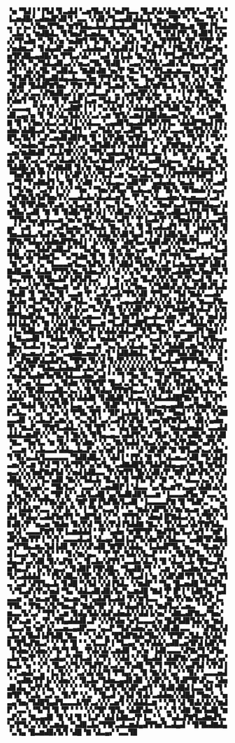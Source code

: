 ▝▅▝▜▟▐▝▐▜▟▝▊▃▟▟▝▃▅▜▙▞▟▝▅▟▜▃▃▝█▃▛▟▞▟▅▞▅▜▜▞▃▞▛▃▚▝▐▃▅▟█▞▃▟▅▟▛▟▊▜▝▃▃▝▞▟▊▞▜▃▄▟▊▟▟▃▙▝▅▃▞▜▛▝▚▝▅▃▝▜▚▝▄▃▝▃▚▃▚▜▅▞▛▜▅▝▆▜▜▟▄▃▙▟▃▟▄▟▃▟▊▝▐▝▇▜▟▟▇▛▇▃▆▝█▛▐▜▃▃▝▃▙▞▄▝▆▟█▟▃▝▊▜▅▟▜▃▅▟▃▝▊▝▅▞▄▝▜▝▄▝▇▝▛▟▐▜▚▝▊▟▉▜▝▞▅▞▞▜▚▟▆▝▚▝▊▞▅▝▅▟▇▜▝▜▞▜▙▝▄▝▟▟▚▝▜▞▄▝▉▜▜▜▃▜▛▃▜▜▛▝▛▞▅▟▆▃▞▝▊▟▄▟▛▃▆▞▝▃▙▟▅▟▝▟▄▟▊▟▐▝▉▃▛▜▚▝▐▜▙▞▙▜▝▟▆▜▅▝▅▜▛▟█▃▄▟█▞▅▝▛▜▃▞▟▞▝▝▄▟▝▟▐▃▙▝▇▃▚▜▝▝▛▜▃▟▜▜▅▜▚▃▛▝▅▜▜▞▙▝▚▞▜▟▃▟▊▃▞▞▅▃▞▜▙▝▉▟█▝▝▃▄▞▞▜▜▞▃▟▊▞▙▞▄▃▃▞▃▟▜▞▟▜▝▝▟▞▄▜▙▝▚▟▉▟▃▝▇▟▊▟▇▝▅▞▛▝▇▃▜▝▚▜▜▃▆▃▆▃▃▜▟▝▉▝▊▜▃▜▜▟▜▞▟▜▄▟▉▟▄▃▙▃▃▜▅▝▛▜▚▛▇▝▆▃▝▜▄▞▜▟▜▞▚▝▉▝▄▜▞▝▅▟▞▝▉▟▛▝█▟▟▛▇▜▅▞▝▛▇▝▛▜▟▝▜▃▆▟▚▝▆▃▟▞▆▛▇▃▙▝▉▞▞▟▟▝▅▜▙▞▛▞▚▞▃▃▚▛▇▟▉▃▞▞▄▞▄▟▃▃▛▝▃▝▄▟▅▜▛▞▟▃▝▃▝▝▐▝▛▝█▜▃▝█▝▛▟▅▜▝▜▞▞▝▝▉▝▛▃▙▛▐▃▅▝▜▟▃▛▐▝▟▝▛▝▛▞▚▃▛▃▚▞▟▃▜▝▜▟▆▞▞▃▃▃▄▝▚▜▚▜▝▞▃▟▇▛▐▝▐▝▚▞▟▞▛▝▞▟▟▟▄▟▜▞▜▟▉▝▆▞▝▟▚▜▞▝▊▟▊▃▄▞▅▝▊▝▊▞▟▃▜▟▞▞▞▃▞▃▆▝▇▜▞▃▆▟▐▟▉▟▆▃▅▞▜▞▄▝▝▝▄▟▇▝▇▝█▝▚▜▅▞▟▃▞▃▛▟▐▝▞▟▃▃▝▃▄▟▉▜▄▃▟▟▜▟▚▜▜▃▝▟▟▟▛▜▙▟▐▜▚▟▅▞▟▟█▃▟▝▅▞▄▟▄▜▜▝▝▃▞▜▟▞▄▞▃▟▛▜▃▝▄▞▟▞▃▃▄▜▅▜▜▞▞▟▞▝█▜▃▜▙▜▝▃▛▃▅▟▊▟▉▛▇▝█▝▐▞▛▟▇▝▆▜▛▟▃▞▞▝▅▞▙▝▝▜▞▛▐▝▜▞▞▝▚▞▅▟▅▞▜▃▅▞▆▝▛▞▃▞▚▟▜▟▉▟▚▜▚▟▟▟▊▝▄▝▄▛▇▛▇▟▞▃▛▃▝▃▅▃▅▞▆▟▇▟▉▝▟▃▙▜▛▞▞▟▝▜▜▞▄▟▄▟▄▜▝▟▟▃▙▃▜▝▐▞▜▞▚▞▝▝▚▟▚▝▟▞▚▞▛▃▞▃▞▃▞▟▃▟▞▞▙▜▃▞▅▟▊▃▅▜▜▞▃▝▄▟▊▞▄▃▃▝▚▛▐▃▝▜▙▝▊▜▟▟█▞▄▜▄▝▛▟▇▟▉▝▊▞▆▝▆▟▃▞▞▞▝▟▅▜▟▃▃▞▜▜▅▝▚▞▆▟▟▃▙▞▜▞▝▜▅▛▇▜▝▛▐▝▐▝▐▞▟▛▐▞▞▞▜▃▛▃▆▝▅▃▚▟▃▜▅▞▞▟▜▜▜▜▜▟▛▜▝▝▐▃▞▜▝▜▚▟▇▟▜▝▅▝▉▝▞▟▇▝▝▞▟▃▄▃▚▟▉▜▛▝▄▟▄▟▄▝▅▃▙▝▝▞▛▃▅▛▐▝▜▞▅▞▝▃▞▛▐▝▞▞▝▜▅▝▝▜▅▞▟▜▄▞▜▃▙▃▄▜▛▝█▞▙▝▉▜▅▟▞▞▄▃▞▝▅▛▇▞▙▜▟▜▅▞▛▞▃▃▟▃▙▞▟▃▟▃▅▜▃▝▛▝▅▝▟▃▃▟▅▞▅▃▅▃▃▞▃▟▝▜▟▝▉▜▛▟▆▞▛▃▆▝▄▜▃▞▅▝▊▝▄▃▜▝▅▃▝▞▙▝▃▜▅▟▚▃▟▝▛▜▜▟▄▃▞▟▆▜▙▞▃▟▊▝▇▝▉▝▉▟█▞▜▜▞▟▐▝▞▟▉▃▛▞▞▞▅▃▆▞▃▟█▃▙▜▜▞▜▝█▃▙▝▜▜▙▜▄▞▄▟▃▃▅▝▅▞▅▝▛▃▚▜▅▃▚▟▜▝▝▛▐▃▟▞▛▝▞▜▅▟▞▟▚▞▃▃▆▜▄▞▝▃▆▝▝▜▝▝▃▟▜▃▅▃▜▜▙▃▙▝▇▃▝▞▚▝▉▝▊▃▟▃▟▜▝▝▊▝▐▟▟▞▙▝█▜▅▃▙▟▃▞▙▟▚▞▆▞▜▞▚▞▚▝▟▟▄▜▞▟▊▜▄▟▝▜▝▟▐▟█▞▙▞▃▜▝▝▝▟▝▞▜▛▇▞▜▟▄▞▟▟▆▟▛▛▇▟▐▝▐▞▞▛▇▞▝▟▆▜▄▞▟▟▊▟▛▞▟▜▙▜▜▃▄▟▝▞▆▟▐▞▝▃▃▜▟▟▚▟█▃▛▝▝▜▄▜▄▝▝▟▚▞▜▞▚▃▅▝▊▝▃▟▝▞▆▃▅▞▝▝▝▜▃▟▜▜▙▞▟▞▜▟▆▜▃▝▚▞▜▟▆▝▉▝▊▝▉▞▚▜▛▟▞▃▄▝▐▜▝▜▜▝▇▃▄▟▃▞▄▃▛▝▇▝▄▞▚▝▄▝▜▃▃▃▅▜▄▃▜▟▜▞▃▜▝▟█▟▝▜▟▞▛▞▃▛▐▃▆▃▙▞▅▛▐▟▊▟▇▟█▃▆▝▟▃▙▞▛▜▜▞▆▃▜▟▅▃▛▞▝▟▝▞▄▜▞▝▛▝▉▜▛▃▟▟▇▜▄▜▅▟▜▃▜▜▄▃▜▜▚▝▉▜▙▃▙▛▐▟▜▟▜▃▞▝▐▝▅▝▃▞▅▝█▃▛▞▛▞▙▞▚▜▚▃▟▝▊▃▝▃▝▃▚▃▞▞▛▝▇▜▄▃▆▝▄▛▐▞▝▞▃▞▄▟▐▝▞▜▅▃▝▞▜▟▉▟▚▞▙▃▛▟▊▟▜▃▙▜▙▟▊▝▊▝▜▞▆▝█▝▃▃▆▝▛▝▃▟▞▃▟▞▜▜▞▟▊▝▛▜▄▞▝▜▟▝▇▟▞▃▃▟▞▟▞▟▅▝▜▃▛▜▅▜▞▃▞▜▟▃▝▝█▞▆▝▝▃▄▃▟▟▚▟▞▞▞▟▝▟▟▞▄▝▆▃▃▛▇▃▟▛▐▝▞▜▄▞▅▝▟▝▟▛▐▞▄▞▜▃▚▛▇▝▊▞▞▟▉▜▞▝█▞▛▜▟▟▆▜▚▟▃▛▐▞▆▜▜▜▅▟▛▟▄▝▜▜▞▞▟▟▞▃▅▃▃▜▝▜▃▜▅▜▜▝▄▃▟▃▞▟▅▝▛▝█▞▄▝▅▟▐▟▟▟▐▟▄▜▚▝▇▝▞▟▟▝▊▞▙▜▃▃▆▝▜▃▟▜▄▟█▜▄▟▄▃▜▜▝▃▞▜▟▟▄▜▚▞▞▝▐▃▜▟█▃▄▜▞▟▜▞▟▛▇▃▞▛▐▞▟▟▞▟▟▃▛▝▊▜▃▜▅▞▚▃▅▃▃▟▜▝▇▟▐▝▐▝▇▃▄▟█▝▝▜▟▟▅▝▞▞▙▞▙▝▅▟▟▞▜▝▃▞▛▝▚▃▟▝▞▝▛▃▟▛▐▝▆▜▙▃▄▜▙▃▜▃▟▃▜▝▅▞▃▟▝▟█▞▃▃▆▝▚▃▜▃▞▟▃▟▄▝▆▞▞▜▟▟▊▃▆▞▜▞▟▞▟▟▛▞▄▃▅▃▞▃▆▞▝▃▄▟▆▃▅▟▞▃▜▝▐▟█▟▇▟▃▝▛▝▅▜▛▜▟▞▟▛▇▝▞▝▟▝▐▝▃▛▇▟▛▟▄▟▟▜▄▝▜▛▇▝▉▞▟▝▊▞▛▞▞▞▞▞▄▜▜▃▟▃▆▜▛▜▜▟▇▃▃▜▝▃▞▜▟▞▛▝▜▟▅▃▙▟▅▟▛▃▙▞▃▛▐▝▟▞▞▟▞▟▞▞▟▃▞▞▅▃▟▃▃▞▃▝▊▞▟▞▅▟▄▜▄▟▆▜▅▜▙▜▟▃▃▟▅▞▚▟▝▝▝▜▝▜▅▝▉▃▝▜▚▟▜▜▅▝▄▝▞▝▄▝▊▃▃▝▛▃▅▝▟▃▃▞▄▝▉▟▆▝▞▛▇▜▛▝█▃▞▃▜▃▜▃▝▝▉▟▚▝▉▟▜▜▄▝▇▜▚▜▅▞▄▞▃▜▛▟▉▃▃▟█▃▚▃▚▝█▝▉▟▄▞▛▛▇▜▄▃▞▞▟▝▉▟▞▝▐▟█▟▜▃▙▃▝▃▟▟▟▞▝▜▟▞▞▟▄▜▄▜▞▟▟▟▉▝▊▟█▟█▝▟▃▅▃▚▜▟▃▟▟█▛▇▞▅▝▟▝▟▜▝▃▆▝▇▟▟▝▉▞▅▜▞▛▐▃▄▝▃▞▃▝▉▟▛▝▜▝▐▝▜▞▚▃▄▃▄▟▉▃▅▜▅▟▊▞▄▃▛▃▙▃▝▝▄▞▚▞▅▝▟▝▛▜▙▝█▜▝▝▉▛▐▃▙▟▚▝▉▛▇▞▝▜▅▟▝▝▟▞▚▝▛▟▇▃▃▟▊▝▞▃▙▃▛▃▆▞▄▝▚▃▜▟▝▃▞▃▟▜▞▟▜▟▝▃▅▞▆▛▇▜▟▞▝▟▊▞▄▟▅▜▚▝▆▃▛▃▝▛▇▜▃▟▟▃▚▝█▝█▜▝▃▝▟▄▜▅▜▅▝▄▟▝▝▆▟▃▟▅▟▟▝▃▃▟▟▟▟▟▃▆▟▛▞▞▝▚▃▜▝▇▞▙▝▉▜▄▃▄▃▚▟▟▜▚▞▟▝█▟▚▝▊▞▚▟█▞▚▟▞▟▊▝▇▃▝▜▅▜▃▝▆▝▉▞▝▜▞▟▆▞▝▞▃▝▇▞▙▟▟▝▆▃▞▞▅▞▜▞▛▟▆▞▚▟▜▞▚▝▃▃▆▝▞▃▙▃▃▞▟▟▄▃▙▃▛▃▚▞▅▛▐▟▝▝▝▟▝▟▛▟▛▝▇▝█▜▃▟▚▃▞▟▅▝▜▝▉▞▄▃▙▜▃▃▃▃▃▝▜▟▉▟█▃▚▝▟▟▐▝▐▜▚▝▇▝▜▝▟▃▅▃▞▟▉▝▜▞▟▟▜▃▅▞▛▃▆▝▛▟▝▜▝▟▞▜▜▞▚▞▅▜▄▝▃▟▇▟█▜▞▜▟▟▜▟▄▃▄▞▅▝█▝▆▜▟▞▄▃▞▞▄▜▅▛▇▟▜▟▝▞▅▟▐▟█▃▃▝▛▞▆▜▜▝█▞▞▟▊▞▛▝▇▛▐▟▛▟▜▞▚▞▟▟█▟▝▞▞▞▜▃▚▟▉▝▇▞▞▜▟▃▙▝█▃▜▝▉▝▜▜▞▜▞▝▇▝▚▝▝▟▃▃▚▃▜▝▟▝▐▜▙▞▄▟▞▃▝▜▙▜▃▞▝▃▃▞▞▃▅▟▉▛▐▝▟▃▃▝▄▞▙▃▆▜▚▃▄▞▟▟▊▟▞▟▄▜▄▝▇▞▙▝▄▝▜▛▐▞▝▃▙▜▃▟█▝▄▞▙▟▉▟▉▜▃▃▆▝▐▃▃▃▟▜▅▝▛▃▃▝▄▟▞▟▜▞▝▝▛▛▇▞▟▞▚▝▇▛▐▛▐▜▟▜▙▜▃▟▊▝▐▃▃▃▃▛▇▝█▝▜▟▛▃▝▝▚▞▛▝▐▟▟▞▛▃▃▝▞▛▐▞▚▝▐▝▜▞▚▃▄▜▝▝▃▝▆▟▞▟▛▜▞▞▆▞▅▃▅▝▄▞▅▞▜▟▟▝▛▟▄▞▃▟▟▜▅▜▜▝▚▟▛▜▟▝▞▝▚▝▛▜▜▞▝▟▅▟▐▛▇▟▃▞▄▝▞▜▛▞▝▟▊▟▊▞▛▝▅▃▅▝▇▟▅▝▉▞▛▟▝▜▞▞▛▟▐▜▟▟▇▝▇▃▚▝▛▞▟▃▞▟▞▛▇▜▟▃▄▞▟▝▃▃▃▛▇▜▝▛▐▃▆▟▟▟▝▝▛▝▄▟▅▝▆▜▛▜▛▝▆▟▜▜▄▜▃▞▅▜▝▝▆▛▐▟▛▞▆▞▛▛▐▝▚▜▝▃▃▃▟▃▟▝▟▃▄▞▙▟▐▃▛▜▞▟▅▜▚▜▟▃▃▝▄▟▉▜▛▟▇▟▄▞▛▜▙▃▆▃▜▟▐▟▉▝▛▞▞▟▚▟▉▝▇▜▛▞▟▟▄▝▐▃▙▟▛▜▙▝▅▃▝▝▇▃▆▞▞▟▐▃▃▞▅▞▚▜▞▝▝▝▊▞▆▞▄▃▝▝▛▝▛▃▜▟▞▞▙▃▛▝▝▝▃▜▙▜▟▜▃▝▞▟▟▟▄▃▛▃▞▟▉▝▉▞▄▛▇▝▃▝▊▃▙▞▟▜▜▝▃▃▙▞▟▃▜▝█▝▟▃▞▃▙▝█▜▄▃▛▞▆▜▄▃▛▝▐▞▜▞▄▃▞▝▊▟▉▛▐▜▛▟█▃▝▜▄▟▉▞▜▝▝▃▆▝▞▜▃▟▆▞▆▃▟▝▜▜▞▃▟▟▟▟▝▝▐▜▞▟█▃▚▜▛▃▜▞▞▜▞▃▚▜▃▟▐▝▅▝▞▟▛▟▊▜▜▝▊▞▚▃▜▜▃▝▃▟▝▟▜▜▄▃▙▝▊▟█▝▚▜▟▝▞▟▐▜▟▃▝▞▆▟▛▝▝▜▄▝█▃▅▟█▝▜▟▟▜▄▝▞▜▃▟▚▜▚▞▅▟▝▜▄▝▟▟▃▟▊▟▉▞▙▞▚▃▆▟█▝▇▟▝▛▐▛▐▝▐▟▉▜▄▝▄▟▃▃▅▝▚▞▅▃▅▜▙▝▅▃▅▞▜▝▄▟▟▜▃▟▟▝▛▞▆▜▃▃▝▝▆▞▛▞▆▞▅▜▚▛▐▃▜▜▙▝▝▛▇▃▚▜▞▜▅▃▛▝▇▟▞▜▛▝▞▝▛▟▄▟▜▞▅▝▆▟▜▃▞▃▅▃▝▝▚▟▚▝▆▃▃▜▞▃▞▝▜▜▝▃▆▝▉▟▄▜▟▞▟▟▚▟▅▟▞▞▟▟▐▞▅▞▝▟▇▃▟▛▇▃▞▜▅▞▛▟▚▃▆▝▃▝▛▃▜▜▄▟▟▟▊▃▛▝▞▞▛▟▅▝▅▜▃▃▃▞▅▝█▟▜▟▉▜▟▞▅▝▆▟▜▃▃▞▆▝▅▛▐▞▃▃▅▃▄▟▛▃▃▝▄▃▛▝▜▟▚▟▅▞▃▜▞▟▊▟▊▃▃▝▝▝▟▜▙▞▟▃▙▞▄▜▙▟▐▟▜▟█▝▇▃▝▝▚▝▟▞▄▝█▜▟▛▇▟▞▜▙▞▞▝▛▜▛▃▜▟▃▜▞▟▟▝▊▝█▜▄▛▇▃▞▝▞▝▛▝█▝▝▃▜▃▃▛▐▝▜▃▄▞▚▞▛▟▟▞▄▟▉▃▅▜▛▟▐▟▛▞▜▝▛▟▅▞▞▟▅▞▞▜▞▜▝▜▃▝▛▟▞▟▞▃▆▟▉▝▚▞▅▝▐▟▊▃▃▃▚▛▇▞▜▝▟▜▅▃▙▞▅▞▛▝▞▞▃▟▄▞▚▜▜▃▟▝▞▜▚▝▞▟▟▝▞▝█▃▟▟▝▟▟▛▇▞▃▟▜▜▃▞▄▞▙▃▙▝▅▝▝▞▚▝█▃▞▞▜▞▞▜▟▜▚▞▃▞▃▜▚▟█▝▜▞▜▝▜▜▞▞▄▟▜▟▝▞▛▟▐▞▝▃▅▟▞▝▄▝▐▃▜▞▞▝▃▞▟▞▟▞▜▝▛▜▄▞▃▝▉▝▇▞▟▝▄▞▝▝▉▞▝▃▃▃▅▟▝▝▄▟▇▞▛▛▐▞▞▟▅▞▞▝▉▃▙▞▜▟▅▃▄▟▊▟▉▝▞▟▛▞▚▝▊▟▛▜▛▟▚▃▝▟▅▟▊▟▄▝▅▜▚▜▄▝▞▞▝▞▝▝▚▜▄▞▅▜▞▜▞▟▛▃▆▜▝▝▉▟▊▟█▟▐▃▃▜▟▝▜▝▇▜▛▝▛▃▙▝▃▞▃▝▉▞▛▝▞▃▝▝█▃▟▝▄▜▟▝▊▟▞▃▟▟▅▞▞▟█▟▝▜▅▞▃▝▅▃▄▜▅▞▜▟█▜▄▟▜▃▃▃▙▜▛▃▞▞▞▃▅▜▝▞▟▟▟▃▆▝▝▞▜▝▟▝▉▟▞▟▞▞▆▟▛▝▃▃▚▝▜▞▜▝▉▝▛▝▝▝▝▞▞▜▛▝█▜▄▝▟▟▛▟▅▝▞▝▃▜▝▟▇▝▇▞▙▟█▝▆▃▛▞▃▝▇▃▄▟▊▝█▝▟▝█▝▐▃▛▝▟▟▐▟▇▃▞▛▐▃▝▝▄▝▚▟▃▛▇▜▃▟▆▟▜▃▚▞▛▜▞▃▚▜▞▃▆▟▄▝▚▟▉▃▙▞▜▜▛▃▟▃▆▟▄▟▜▜▅▜▃▟▄▟▝▝▉▜▙▟▇▟▄▝▃▜▄▝█▃▆▟▉▞▙▜▝▟█▝▇▝▟▃▄▞▝▃▃▜▉
